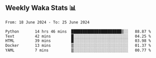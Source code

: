 ## Weekly Waka Stats 📊
<!--START_SECTION:waka-->

```txt
From: 18 June 2024 - To: 25 June 2024

Python       14 hrs 46 mins  ██████████████████████▒░░   88.87 %
Text         42 mins         █░░░░░░░░░░░░░░░░░░░░░░░░   04.25 %
HTML         39 mins         █░░░░░░░░░░░░░░░░░░░░░░░░   03.98 %
Docker       13 mins         ▒░░░░░░░░░░░░░░░░░░░░░░░░   01.37 %
YAML         7 mins          ▒░░░░░░░░░░░░░░░░░░░░░░░░   00.77 %
```

<!--END_SECTION:waka-->

<!--

Here are some ideas to get you started:

- 🔭 I’m currently working on (way to add branches committed on)
- 🌱 I’m currently learning Web Frameworks and Machine Learning! (Lisp, JS (react & angular), Python, and __)
- 💬 Ask me about ...
- 📫 How to reach me: 
- 😄 Pronouns: He/Him/His
- ⚡ Fun fact: ...

that-recsys-lab
-->
